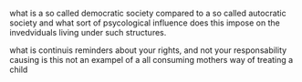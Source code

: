 what is a so called democratic society compared to a so called autocratic society
and what sort of psycological influence does this impose on the invedviduals living under such structures.

what is continuis reminders about your rights, and not your responsability causing
is this not an exampel of a all consuming mothers way of treating a child